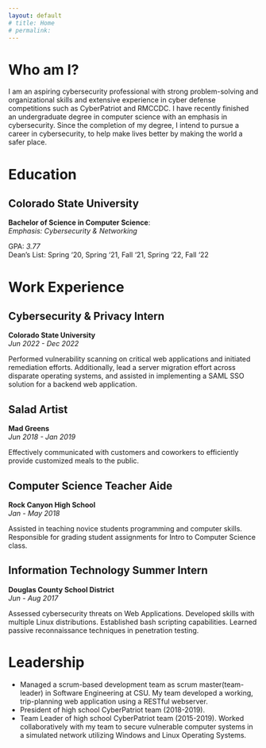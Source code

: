 ```yaml
---
layout: default
# title: Home
# permalink: 
---
```


# Who am I?

I am an aspiring cybersecurity professional with strong problem-solving and organizational skills and extensive experience in cyber defense competitions such as CyberPatriot and RMCCDC. I have recently finished an undergraduate degree in computer science with an emphasis in cybersecurity. Since the completion of my degree, I intend to pursue a career in cybersecurity, to help make lives better by making the world a safer place.

# Education

## Colorado State University
**Bachelor of Science in Computer Science**:  
*Emphasis: Cybersecurity & Networking*

GPA: _3.77_  
Dean’s List: Spring ‘20, Spring ‘21, Fall ‘21, Spring ‘22, Fall ‘22

# Work Experience

## Cybersecurity & Privacy Intern
**Colorado State University**  
_Jun 2022 - Dec 2022_

Performed vulnerability scanning on critical web applications and initiated remediation efforts. Additionally, lead a server migration effort across disparate operating systems, and assisted in implementing a SAML SSO solution for a backend web application.

## Salad Artist
**Mad Greens**  
_Jun 2018 - Jan 2019_

Effectively communicated with customers and coworkers to efficiently provide customized meals to the public.
## Computer Science Teacher Aide
**Rock Canyon High School**  
_Jan - May 2018_

Assisted in teaching novice students programming and computer skills. Responsible for grading student assignments for Intro to Computer Science class.
## Information Technology Summer Intern
**Douglas County School District**  
_Jun - Aug 2017_

Assessed cybersecurity threats on Web Applications. Developed skills with multiple Linux distributions. Established bash scripting capabilities. Learned passive reconnaissance techniques in penetration testing.

# Leadership
 * Managed a scrum-based development team as scrum master(team-leader) in Software Engineering at CSU. My team developed a working, trip-planning web application using a RESTful webserver.
 * President of high school CyberPatriot team (2018-2019).
 * Team Leader of high school CyberPatriot team (2015-2019). Worked collaboratively with my team to secure vulnerable computer systems in a simulated network utilizing Windows and Linux Operating Systems.


<!-- # CC
<a rel="license" href="http://creativecommons.org/licenses/by-nc-sa/4.0/"><img alt="Creative Commons License" style="border-width:0" src="https://i.creativecommons.org/l/by-nc-sa/4.0/88x31.png" /></a><br />This work is licensed under a <a rel="license" href="http://creativecommons.org/licenses/by-nc-sa/4.0/">Creative Commons Attribution-NonCommercial-ShareAlike 4.0 International License</a>. -->